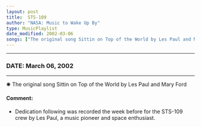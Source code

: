 ```yaml
---
layout: post
title:  STS-109
author: "NASA: Music to Wake Up By"
type: MusicPlaylist
date_modified: 2002-03-06
songs: ["The original song Sittin on Top of the World by Les Paul and Mary Ford"]
---
```


----
### DATE: March 06, 2002
----
✺ The original song Sittin on Top of the World by Les Paul and Mary Ford

#### Comment:
* Dedication following was recorded the week before for the STS-109 crew by Les Paul, a music pioneer and space enthusiast.



<br/>
<center>
	<a target="_blank"
	   href="https://twitter.com/intent/tweet?hashtags=Space,NASA,Playlist,NASAWakeupCalls,SpaceProgram&text={{ page.author}}, '{{ page.songs.first }}' {{ page.title }}, {{ page.date | date: '%B %d, %Y' }}. {{ site.url }}{{ page.url }}&via=nasawakeupcalls"><i class="fab fa-twitter" alt="Tweet this page" style="font-size: 1.3em;"></i></a>
	&nbsp; 	<i class="fas fa-user-astronaut" style="font-size: 1.5em;"></i> &nbsp;
    <a type="amzn" search="'The original song Sittin on Top of the World by Les Paul and Mary Ford'" category="popular music">
    <i class="fab fa-amazon" style="font-size: 1.3em;"></i></a>
</center>
